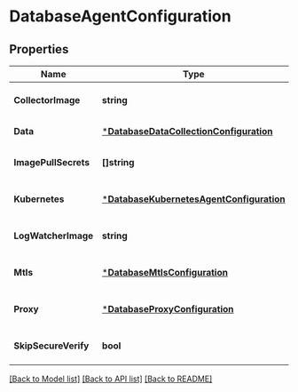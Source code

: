 # DatabaseAgentConfiguration

## Properties
Name | Type | Description | Notes
------------ | ------------- | ------------- | -------------
**CollectorImage** | **string** |  | [optional] [default to null]
**Data** | [***DatabaseDataCollectionConfiguration**](database.DataCollectionConfiguration.md) |  | [default to null]
**ImagePullSecrets** | **[]string** |  | [optional] [default to null]
**Kubernetes** | [***DatabaseKubernetesAgentConfiguration**](database.KubernetesAgentConfiguration.md) |  | [optional] [default to null]
**LogWatcherImage** | **string** |  | [optional] [default to null]
**Mtls** | [***DatabaseMtlsConfiguration**](database.MTLSConfiguration.md) |  | [optional] [default to null]
**Proxy** | [***DatabaseProxyConfiguration**](database.ProxyConfiguration.md) |  | [optional] [default to null]
**SkipSecureVerify** | **bool** |  | [optional] [default to null]

[[Back to Model list]](../README.md#documentation-for-models) [[Back to API list]](../README.md#documentation-for-api-endpoints) [[Back to README]](../README.md)

